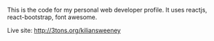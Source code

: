This is the code for my personal web developer profile. It uses reactjs, react-bootstrap, font awesome.

Live site:
http://3tons.org/kiliansweeney
